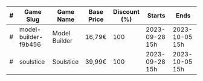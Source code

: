 |#|Game Slug|Game Name|Base Price|Discount (%)|Starts|Ends|
|---|---|---|---|---|---|---|
|#|model-builder-f9b456|Model Builder|16,79€|100|2023-09-28 15h|2023-10-05 15h|
|#|soulstice|Soulstice|39,99€|100|2023-09-28 15h|2023-10-05 15h|
